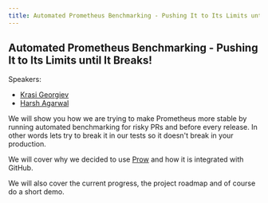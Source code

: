 ```yaml
---
title: Automated Prometheus Benchmarking - Pushing It to Its Limits until It Breaks!
---
```


## Automated Prometheus Benchmarking - Pushing It to Its Limits until It Breaks!

Speakers:

* [Krasi Georgiev](/2018-munich/speakers/krasi-georgiev/)
* [Harsh Agarwal](/2018-munich/speakers/harsh-agarwal/)

We will show you how we are trying to make Prometheus more stable by running automated benchmarking for risky PRs and before every release. In other words lets try to break it in our tests so it doesn't break in your production.

We will cover why we decided to use [Prow](https://github.com/kubernetes/test-infra/tree/master/prow) and how it is integrated with GitHub.

We will also cover the current progress, the project roadmap and of course do a short demo.
